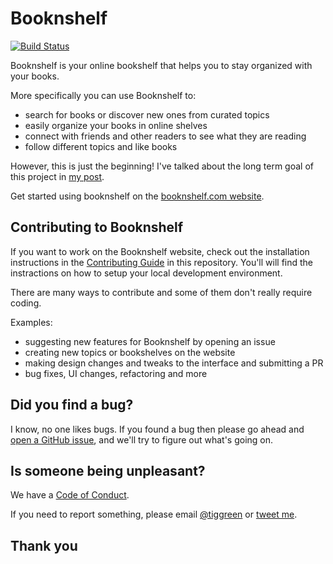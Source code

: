 # Booknshelf
[![Build Status](https://travis-ci.com/tiggreen/booknshelf.svg?token=5yTUaMZbo4c2WU4m6zsD&branch=master)](https://travis-ci.com/tiggreen/booknshelf)

Booknshelf is your online bookshelf that helps you to stay organized with your books.

More specifically you can use Booknshelf to:

- search for books or discover new ones from curated topics
- easily organize your books in online shelves
- connect with friends and other readers to see what they are reading
- follow different topics and like books

However, this is just the beginning! I've talked about the long term goal of this project in [my post](https://medium/@tik).

Get started using booknshelf on the [booknshelf.com website](https://booknshelf.com).

## Contributing to Booknshelf

If you want to work on the Booknshelf website, check out the installation instructions in the [Contributing Guide](https://github.com/booknshelf/booknshelf.com/blob/master/CONTRIBUTING.md) in this repository. 
You'll will find the instractions on how to setup your local development environment.

There are many ways to contribute and some of them don't really require coding.

Examples:

- suggesting new features for Booknshelf by opening an issue
- creating new topics or bookshelves on the website
- making design changes and tweaks to the interface and submitting a PR
- bug fixes, UI changes, refactoring and more

## Did you find a bug?

I know, no one likes bugs. If you found a bug then please go ahead and [open a GitHub issue](https://github.com/booknshelf/booknshelf.com/issues), and we'll try to figure out what's going on.

## Is someone being unpleasant?

We have a [Code of Conduct](https://github.com/booknshelf/booknshelf.com/blob/master/CODE_OF_CONDUCT.md).

If you need to report something, please email [@tiggreen](https://github.com/tiggreen) or [tweet me](https://twitter.com/tiggreen).

## Thank you

